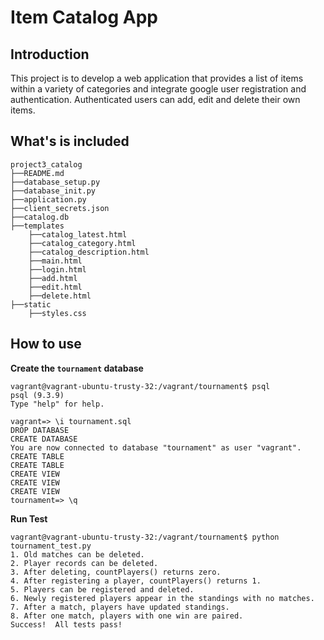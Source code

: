 # Item Catalog App

## Introduction

This project is to develop a web application that provides a list of 
items within a variety of categories and integrate google user registration
and authentication. Authenticated users can add, edit and delete their
own items.

## What's is included

```
project3_catalog
├──README.md
├──database_setup.py
├──database_init.py
├──application.py
├──client_secrets.json
├──catalog.db
├──templates
    ├──catalog_latest.html
    ├──catalog_category.html
    ├──catalog_description.html
    ├──main.html
    ├──login.html
    ├──add.html
    ├──edit.html
    ├──delete.html
├──static
    ├──styles.css
```

## How to use

**Create the `tournament` database**

```
vagrant@vagrant-ubuntu-trusty-32:/vagrant/tournament$ psql
psql (9.3.9)
Type "help" for help.

vagrant=> \i tournament.sql
DROP DATABASE
CREATE DATABASE
You are now connected to database "tournament" as user "vagrant".
CREATE TABLE
CREATE TABLE
CREATE VIEW
CREATE VIEW
CREATE VIEW
tournament=> \q
```

**Run Test**

```
vagrant@vagrant-ubuntu-trusty-32:/vagrant/tournament$ python tournament_test.py
1. Old matches can be deleted.
2. Player records can be deleted.
3. After deleting, countPlayers() returns zero.
4. After registering a player, countPlayers() returns 1.
5. Players can be registered and deleted.
6. Newly registered players appear in the standings with no matches.
7. After a match, players have updated standings.
8. After one match, players with one win are paired.
Success!  All tests pass!

```
